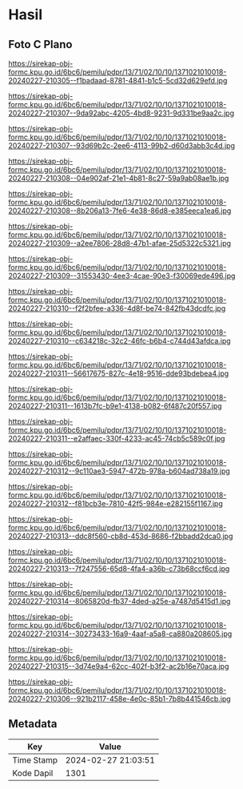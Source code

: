 # Hasil

## Foto C Plano

https://sirekap-obj-formc.kpu.go.id/6bc6/pemilu/pdpr/13/71/02/10/10/1371021010018-20240227-210305--f1badaad-8781-4841-b1c5-5cd32d629efd.jpg

https://sirekap-obj-formc.kpu.go.id/6bc6/pemilu/pdpr/13/71/02/10/10/1371021010018-20240227-210307--9da92abc-4205-4bd8-9231-9d331be9aa2c.jpg

https://sirekap-obj-formc.kpu.go.id/6bc6/pemilu/pdpr/13/71/02/10/10/1371021010018-20240227-210307--93d69b2c-2ee6-4113-99b2-d60d3abb3c4d.jpg

https://sirekap-obj-formc.kpu.go.id/6bc6/pemilu/pdpr/13/71/02/10/10/1371021010018-20240227-210308--04e902af-21e1-4b81-8c27-59a9ab08ae1b.jpg

https://sirekap-obj-formc.kpu.go.id/6bc6/pemilu/pdpr/13/71/02/10/10/1371021010018-20240227-210308--8b206a13-7fe6-4e38-86d8-e385eeca1ea6.jpg

https://sirekap-obj-formc.kpu.go.id/6bc6/pemilu/pdpr/13/71/02/10/10/1371021010018-20240227-210309--a2ee7806-28d8-47b1-afae-25d5322c5321.jpg

https://sirekap-obj-formc.kpu.go.id/6bc6/pemilu/pdpr/13/71/02/10/10/1371021010018-20240227-210309--31553430-4ee3-4cae-90e3-f30069ede496.jpg

https://sirekap-obj-formc.kpu.go.id/6bc6/pemilu/pdpr/13/71/02/10/10/1371021010018-20240227-210310--f2f2bfee-a336-4d8f-be74-842fb43dcdfc.jpg

https://sirekap-obj-formc.kpu.go.id/6bc6/pemilu/pdpr/13/71/02/10/10/1371021010018-20240227-210310--c634218c-32c2-46fc-b6b4-c744d43afdca.jpg

https://sirekap-obj-formc.kpu.go.id/6bc6/pemilu/pdpr/13/71/02/10/10/1371021010018-20240227-210311--56617675-827c-4e18-9516-dde93bdebea4.jpg

https://sirekap-obj-formc.kpu.go.id/6bc6/pemilu/pdpr/13/71/02/10/10/1371021010018-20240227-210311--1613b7fc-b9e1-4138-b082-6f487c20f557.jpg

https://sirekap-obj-formc.kpu.go.id/6bc6/pemilu/pdpr/13/71/02/10/10/1371021010018-20240227-210311--e2affaec-330f-4233-ac45-74cb5c589c0f.jpg

https://sirekap-obj-formc.kpu.go.id/6bc6/pemilu/pdpr/13/71/02/10/10/1371021010018-20240227-210312--9c110ae3-5947-472b-978a-b604ad738a19.jpg

https://sirekap-obj-formc.kpu.go.id/6bc6/pemilu/pdpr/13/71/02/10/10/1371021010018-20240227-210312--f81bcb3e-7810-42f5-984e-e282155f1167.jpg

https://sirekap-obj-formc.kpu.go.id/6bc6/pemilu/pdpr/13/71/02/10/10/1371021010018-20240227-210313--ddc8f560-cb8d-453d-8686-f2bbadd2dca0.jpg

https://sirekap-obj-formc.kpu.go.id/6bc6/pemilu/pdpr/13/71/02/10/10/1371021010018-20240227-210313--7f247556-65d8-4fa4-a36b-c73b68ccf6cd.jpg

https://sirekap-obj-formc.kpu.go.id/6bc6/pemilu/pdpr/13/71/02/10/10/1371021010018-20240227-210314--8065820d-fb37-4ded-a25e-a7487d5415d1.jpg

https://sirekap-obj-formc.kpu.go.id/6bc6/pemilu/pdpr/13/71/02/10/10/1371021010018-20240227-210314--30273433-16a9-4aaf-a5a8-ca880a208605.jpg

https://sirekap-obj-formc.kpu.go.id/6bc6/pemilu/pdpr/13/71/02/10/10/1371021010018-20240227-210315--3d74e9a4-62cc-402f-b3f2-ac2b16e70aca.jpg

https://sirekap-obj-formc.kpu.go.id/6bc6/pemilu/pdpr/13/71/02/10/10/1371021010018-20240227-210306--921b2117-458e-4e0c-85b1-7b8b441546cb.jpg


## Metadata

| Key        | Value               |
| ---------- | ------------------- |
| Time Stamp | 2024-02-27 21:03:51 |
| Kode Dapil | 1301                |



